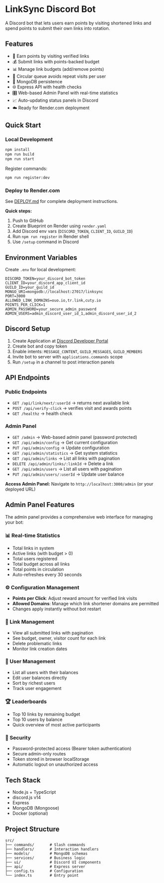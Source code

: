 # LinkSync Discord Bot

A Discord bot that lets users earn points by visiting shortened links and spend points to submit their own links into rotation.

## Features
- 🔗 Earn points by visiting verified links
- 💰 Submit links with points-backed budget
- 📊 Manage link budgets (add/remove points)
- 🔄 Circular queue avoids repeat visits per user
- 💾 MongoDB persistence
- 🌐 Express API with health checks
- 🎛️ Web-based Admin Panel with real-time statistics
- 📈 Auto-updating status panels in Discord
- ☁️ Ready for Render.com deployment

## Quick Start

### Local Development
```bash
npm install
npm run build
npm run start
```

Register commands:
```bash
npm run register:dev
```

### Deploy to Render.com
See [DEPLOY.md](./DEPLOY.md) for complete deployment instructions.

**Quick steps:**
1. Push to GitHub
2. Create Blueprint on Render using `render.yaml`
3. Add Discord env vars (`DISCORD_TOKEN`, `CLIENT_ID`, `GUILD_ID`)
4. Run `npm run register` in Render shell
5. Use `/setup` command in Discord

## Environment Variables

Create `.env` for local development:

```env
DISCORD_TOKEN=your_discord_bot_token
CLIENT_ID=your_discord_app_client_id
GUILD_ID=your_guild_id
MONGO_URI=mongodb://localhost:27017/linksync
PORT=3000
ALLOWED_LINK_DOMAINS=ouo.io,tr.link,cuty.io
POINTS_PER_CLICK=1
ADMIN_PASSWORD=your_secure_admin_password
ADMIN_USERS=admin_discord_user_id_1,admin_discord_user_id_2
```

## Discord Setup
1. Create Application at [Discord Developer Portal](https://discord.com/developers/applications)
2. Create bot and copy token
3. Enable intents: `MESSAGE_CONTENT`, `GUILD_MESSAGES`, `GUILD_MEMBERS`
4. Invite bot to server with `applications.commands` scope
5. Run `/setup` in a channel to post interaction panels

## API Endpoints

### Public Endpoints
- `GET /api/link/next/:userId` → returns next available link
- `POST /api/verify-click` → verifies visit and awards points
- `GET /healthz` → health check

### Admin Panel
- `GET /admin` → Web-based admin panel (password protected)
- `GET /api/admin/config` → Get current configuration
- `PUT /api/admin/config` → Update configuration
- `GET /api/admin/statistics` → Get system statistics
- `GET /api/admin/links` → List all links with pagination
- `DELETE /api/admin/links/:linkId` → Delete a link
- `GET /api/admin/users` → List all users with pagination
- `PUT /api/admin/users/:userId` → Update user balance

**Access Admin Panel:** Navigate to `http://localhost:3000/admin` (or your deployed URL)

## Admin Panel Features

The admin panel provides a comprehensive web interface for managing your bot:

### 📊 Real-time Statistics
- Total links in system
- Active links (with budget > 0)
- Total users registered
- Total budget across all links
- Total points in circulation
- Auto-refreshes every 30 seconds

### ⚙️ Configuration Management
- **Points per Click**: Adjust reward amount for verified link visits
- **Allowed Domains**: Manage which link shortener domains are permitted
- Changes apply instantly without bot restart

### 🔗 Link Management
- View all submitted links with pagination
- See budget, owner, visitor count for each link
- Delete problematic links
- Monitor link creation dates

### 👥 User Management
- List all users with their balances
- Edit user balances directly
- Sort by richest users
- Track user engagement

### 🏆 Leaderboards
- Top 10 links by remaining budget
- Top 10 users by balance
- Quick overview of most active participants

### 🔐 Security
- Password-protected access (Bearer token authentication)
- Secure admin-only routes
- Token stored in browser localStorage
- Automatic logout on unauthorized access

## Tech Stack
- Node.js + TypeScript
- discord.js v14
- Express
- MongoDB (Mongoose)
- Docker (optional)

## Project Structure
```
src/
├── commands/       # Slash commands
├── handlers/       # Interaction handlers
├── models/         # MongoDB schemas
├── services/       # Business logic
├── ui/             # Discord UI components
├── api/            # Express server
├── config.ts       # Configuration
└── index.ts        # Entry point
```


